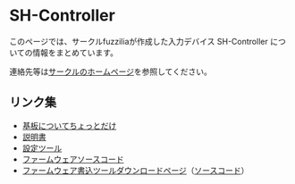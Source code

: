 # SH-Controller

このページでは、サークルfuzziliaが作成した入力デバイス SH-Controller についての情報をまとめています。

連絡先等は[サークルのホームページ](https://fuzzilia.github.io/)を参照してください。

## リンク集

- [基板についてちょっとだけ](./circuit/circuit)
- [説明書](./manual/)
- [設定ツール](https://fuzzilia.github.io/sh-config/)
- [ファームウェアソースコード](https://github.com/fuzzilia/sh-controller-nrf52)
- [ファームウェア書込ツールダウンロードページ](https://github.com/fuzzilia/sh-writerForShCon/releases)（[ソースコード](https://github.com/fuzzilia/sh-writerForShCon)）
